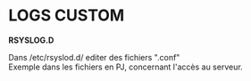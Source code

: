 
# LOGS CUSTOM

__RSYSLOG.D__  

  Dans /etc/rsyslod.d/ editer des fichiers ".conf"  
  Exemple dans les fichiers en PJ, concernant l'accès au serveur.
